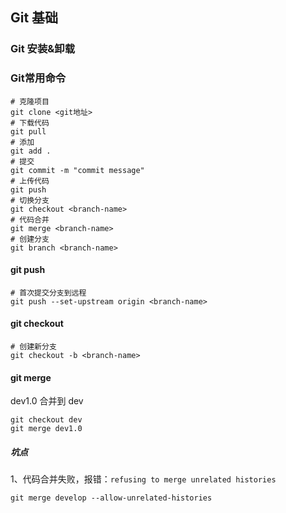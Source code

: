 ## Git 基础

### Git 安装&卸载



### Git常用命令

~~~shell
# 克隆项目
git clone <git地址>
# 下载代码
git pull
# 添加
git add .
# 提交
git commit -m "commit message"
# 上传代码
git push
# 切换分支
git checkout <branch-name>
# 代码合并
git merge <branch-name>
# 创建分支
git branch <branch-name>
~~~

#### git push

~~~shell
# 首次提交分支到远程
git push --set-upstream origin <branch-name>
~~~

#### git checkout

~~~shell
# 创建新分支
git checkout -b <branch-name>
~~~



#### git  merge

dev1.0 合并到 dev

~~~shell
git checkout dev
git merge dev1.0
~~~

##### 坑点

1、代码合并失败，报错：`refusing to merge unrelated histories`

~~~shell
git merge develop --allow-unrelated-histories
~~~
